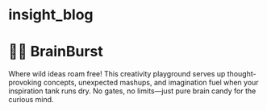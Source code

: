 # insight_blog
# 🧠✨ BrainBurst 
Where wild ideas roam free! This creativity playground serves up thought-provoking concepts, unexpected mashups, and imagination fuel when your inspiration tank runs dry. No gates, no limits—just pure brain candy for the curious mind.
